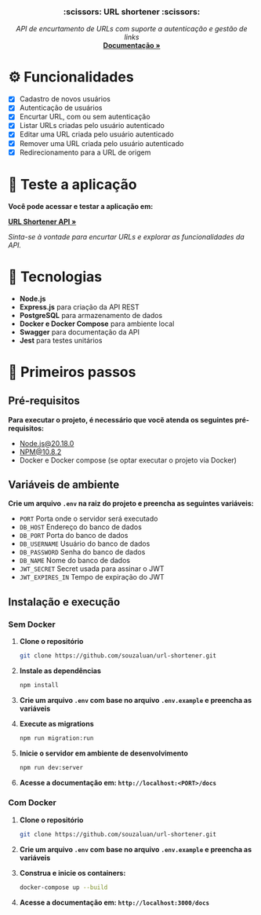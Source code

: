 <div align="center">
  <h3 align="center">:scissors: URL shortener :scissors:</h3>

  <p align="center">
    <i>API de encurtamento de URLs com suporte a autenticação e gestão de links</i>
    <br />
    <a href="https://url-shortener-6qdt.onrender.com/docs/"><strong>Documentação »</strong></a>
  </p>
</div>

# :gear: Funcionalidades
- [x] Cadastro de novos usuários
- [x] Autenticação de usuários
- [x] Encurtar URL, com ou sem autenticação
- [x] Listar URLs criadas pelo usuário autenticado
- [x] Editar uma URL criada pelo usuário autenticado
- [x] Remover uma URL criada pelo usuário autenticado
- [x] Redirecionamento para a URL de origem

# :rocket: Teste a aplicação
**Você pode acessar e testar a aplicação em:**

<a href="https://url-shortener-6qdt.onrender.com/"><strong>URL Shortener API »</strong></a>

_Sinta-se à vontade para encurtar URLs e explorar as funcionalidades da API._

# :wrench: Tecnologias

* **Node.js**
* **Express.js** para criação da API REST
* **PostgreSQL** para armazenamento de dados
* **Docker e Docker Compose** para ambiente local
* **Swagger** para documentação da API
* **Jest** para testes unitários

# :feet: Primeiros passos

## Pré-requisitos

**Para executar o projeto, é necessário que vocẽ atenda os seguintes pré-requisitos:**

* Node.js@20.18.0
* NPM@10.8.2
* Docker e Docker compose (se optar executar o projeto via Docker)

## Variáveis de ambiente

**Crie um arquivo `.env` na raiz do projeto e preencha as seguintes variáveis:**

* `PORT` Porta onde o servidor será executado
* `DB_HOST` Endereço do banco de dados
* `DB_PORT` Porta do banco de dados
* `DB_USERNAME` Usuário do banco de dados
* `DB_PASSWORD` Senha do banco de dados
* `DB_NAME` Nome do banco de dados
* `JWT_SECRET` Secret usada para assinar o JWT
* `JWT_EXPIRES_IN` Tempo de expiração do JWT

## Instalação e execução

### Sem Docker

1. **Clone o repositório**
   ```bash
   git clone https://github.com/souzaluan/url-shortener.git
   ```
3. **Instale as dependências**
   ```bash
   npm install
   ```
4. **Crie um arquivo `.env` com base no arquivo `.env.example` e preencha as variáveis**

5. **Execute as migrations**
   ```bash
   npm run migration:run
   ```
6. **Inicie o servidor em ambiente de desenvolvimento**
   ```bash
   npm run dev:server
   ```
7. **Acesse a documentação em: `http://localhost:<PORT>/docs`**

### Com Docker

1. **Clone o repositório**
   ```bash
   git clone https://github.com/souzaluan/url-shortener.git
   ```
2. **Crie um arquivo `.env` com base no arquivo `.env.example` e preencha as variáveis**

3. **Construa e inicie os containers:**
    ```bash
    docker-compose up --build
    ```
4. **Acesse a documentação em: `http://localhost:3000/docs`**
